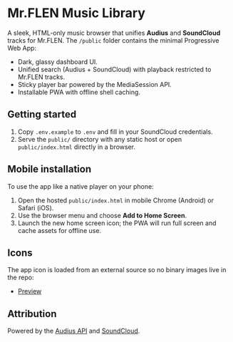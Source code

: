 # Mr.FLEN Music Library

A sleek, HTML-only music browser that unifies **Audius** and **SoundCloud** tracks for Mr.FLEN. The `/public` folder contains the minimal Progressive Web App:

- Dark, glassy dashboard UI.
- Unified search (Audius + SoundCloud) with playback restricted to Mr.FLEN tracks.
- Sticky player bar powered by the MediaSession API.
- Installable PWA with offline shell caching.

## Getting started

1. Copy `.env.example` to `.env` and fill in your SoundCloud credentials.
2. Serve the `public/` directory with any static host or open `public/index.html` directly in a browser.

## Mobile installation

To use the app like a native player on your phone:

1. Open the hosted `public/index.html` in mobile Chrome (Android) or Safari (iOS).
2. Use the browser menu and choose **Add to Home Screen**.
3. Launch the new home screen icon; the PWA will run full screen and cache assets for offline use.

## Icons

The app icon is loaded from an external source so no binary images live in the repo:

- [Preview](https://encrypted-tbn0.gstatic.com/images?q=tbn:ANd9GcTaF4gcqMi2_jDFJv-rNCvSR7LdGeumndQkew&s)

## Attribution

Powered by the [Audius API](https://audius.org/) and [SoundCloud](https://soundcloud.com/).
